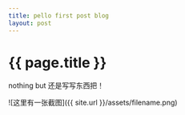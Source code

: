 ```yaml
---
title: pello first post blog
layout: post
---
```


# {{ page.title }}
nothing but 还是写写东西把！

![这里有一张截图]({{ site.url }}/assets/filename.png)